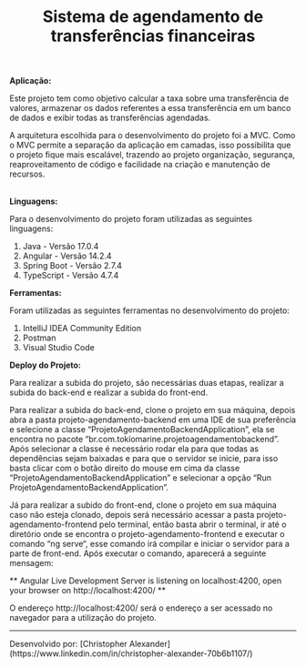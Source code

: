 <h1 align="center">Sistema de agendamento de transferências financeiras</h1>
  <br/><br/>
  <strong>Aplicação:</strong>
  <p>
  Este projeto tem como objetivo calcular a taxa sobre uma transferência de valores, armazenar os dados referentes a essa transferência em um banco de dados e exibir todas as transferências agendadas. 
  </p>
  <p>
  A arquitetura escolhida para o desenvolvimento do projeto foi a MVC. Como o MVC permite a separação da aplicação em camadas, isso possibilita que o projeto fique mais escalável, trazendo ao projeto organização, segurança, reaproveitamento de código e facilidade na criação e manutenção de recursos. 
  </p>
  <br/>
  <strong>Linguagens:</strong>
  <p>
  Para o desenvolvimento do projeto foram utilizadas as seguintes linguagens: 
  </p>
  <ol>
    <li>Java - Versão 17.0.4 </li>
    <li>Angular - Versão 14.2.4 </li>
    <li>Spring Boot - Versão 2.7.4</li>
    <li>TypeScript - Versão 4.7.4 </li>
  </ol>
  
  <strong>Ferramentas: </strong>
  <p>
    Foram utilizadas as seguintes ferramentas no desenvolvimento do projeto:  
  </p>
  <ol>
    <li>IntelliJ IDEA Community Edition</li>
    <li>Postman</li>
    <li>Visual Studio Code</li>
  </ol>
  
  <strong>Deploy do Projeto:</strong>
  <p>
    Para realizar a subida do projeto, são necessárias duas etapas, realizar a subida do back-end e realizar a subida do front-end. 
  </p>
  <p>
    Para realizar a subida do back-end, clone o projeto em sua máquina, depois abra a pasta projeto-agendamento-backend em uma IDE de sua 
    preferência e selecione a classe “ProjetoAgendamentoBackendApplication”, ela se encontra no pacote “br.com.tokiomarine.projetoagendamentobackend”. 
    Após selecionar a classe é necessário rodar ela para que todas as dependências sejam baixadas e para que o servidor se inicie, para isso basta clicar 
    com o botão direito do mouse em cima da classe “ProjetoAgendamentoBackendApplication” e selecionar a opção “Run ProjetoAgendamentoBackendApplication”. 
  </p>
  <p>
    Já para realizar a subido do front-end, clone o projeto em sua máquina caso não esteja clonado, depois será necessário acessar a pasta
    projeto-agendamento-frontend pelo terminal, então basta abrir o terminal, ir até o diretório onde se encontra o projeto-agendamento-frontend e 
    executar o comando “ng serve“, esse comando irá compilar e iniciar o servidor para a parte de front-end. Após executar o comando, aparecerá a seguinte mensagem: 
  </p>
  <p>
    ** Angular Live Development Server is listening on localhost:4200, open your browser on http://localhost:4200/ ** 
  </p>
  <p>
    O endereço http://localhost:4200/ será o endereço a ser acessado no navegador para a utilização do projeto. 
  </p>
  
  
  ---------------
  <p>Desenvolvido por: [Christopher Alexander](https://www.linkedin.com/in/christopher-alexander-70b6b1107/) </p>
